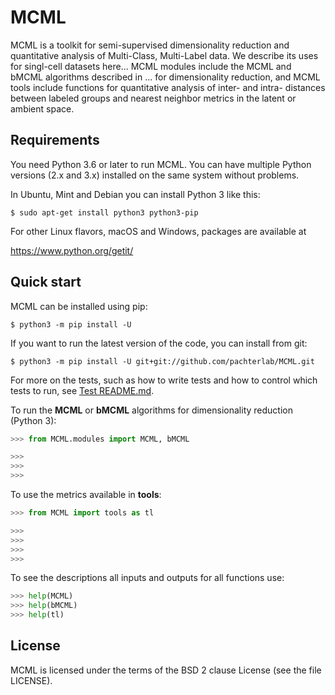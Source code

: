 # MCML

MCML is a toolkit for semi-supervised dimensionality reduction and quantitative analysis of Multi-Class, Multi-Label data. We describe its uses for singl-cell datasets here...
MCML modules include the MCML and bMCML algorithms described in ... for dimensionality reduction, and MCML tools include functions for quantitative analysis of inter- and intra- distances between labeled groups and nearest neighbor metrics in the latent or ambient space. 

Requirements
------------

You need Python 3.6 or later to run MCML.  You can have multiple Python
versions (2.x and 3.x) installed on the same system without problems.

In Ubuntu, Mint and Debian you can install Python 3 like this:

    $ sudo apt-get install python3 python3-pip

For other Linux flavors, macOS and Windows, packages are available at

  https://www.python.org/getit/


Quick start
-----------

MCML can be installed using pip:

    $ python3 -m pip install -U 

If you want to run the latest version of the code, you can install from git:

    $ python3 -m pip install -U git+git://github.com/pachterlab/MCML.git


For more on the tests, such as how to write tests and how to control
which tests to run, see [Test README.md](test-data/unit/README.md).

To run the **MCML** or **bMCML** algorithms for dimensionality reduction (Python 3):

```python
>>> from MCML.modules import MCML, bMCML

>>>
>>>
>>>

```


To use the metrics available in **tools**:

```python
>>> from MCML import tools as tl

>>>
>>>
>>>
>>>
```

To see the descriptions all inputs and outputs for all functions use: 

```python
>>> help(MCML)
>>> help(bMCML)
>>> help(tl)
```


License
-------

MCML is licensed under the terms of the BSD 2 clause License (see the file
LICENSE).
